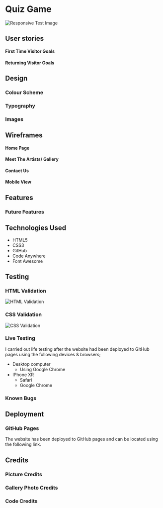 # Quiz Game



![Responsive Test Image](readme_media/responsive-test.webp)

## User stories

#### First Time Visitor Goals


#### Returning Visitor Goals


## Design
### Colour Scheme

### Typography

### Images


## Wireframes

#### Home Page

#### Meet The Artists/ Gallery

#### Contact Us

#### Mobile View


## Features

### Future Features


## Technologies Used
- HTML5
- CSS3
- GitHub
- Code Anywhere
- Font Awesome
## Testing
### HTML Validation
![HTML Validation](readme_media/html-validation.webp)
### CSS Validation
![CSS Validation](readme_media/css-validation.webp)
### Live Testing
I carried out life testing after the website had been deployed to GitHub pages using the following devices & browsers;
- Desktop computer
	- Using Google Chrome
- IPhone XR
	- Safari
	- Google Chrome
	

### Known Bugs

## Deployment

### GitHub Pages

The website has been deployed to GitHub pages and can be located using the following link.



## Credits
### Picture Credits


  

### Gallery Photo Credits

  


### Code Credits



